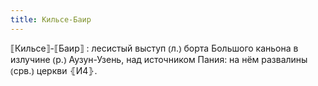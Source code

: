 ```yaml
---
title: Кильсе-Баир
---
```


⟦Кильсе⟧-⟦Баир⟧
: лесистый выступ ⦅л.⦆ борта Большого каньона в излучине ⦅р.⦆ Аузун-Узень, над источником Пания: на нём развалины ⦅срв.⦆ церкви ⦃И4⦄.
